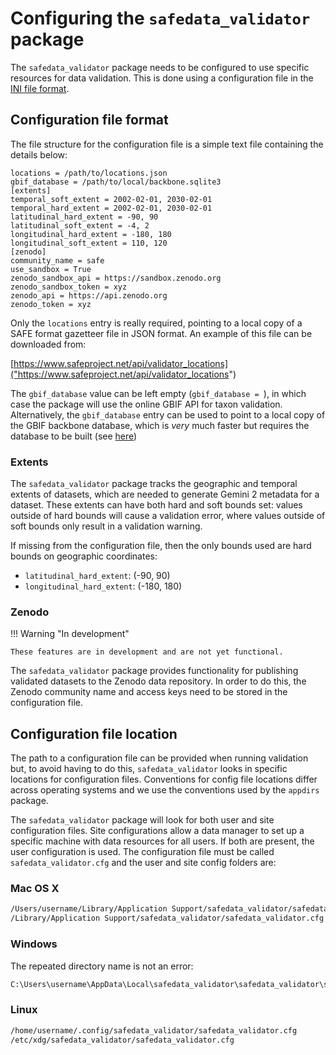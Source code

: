# Configuring the `safedata_validator` package

The `safedata_validator` package needs to be configured to use specific
resources for data validation. This is done using a configuration file in the
[INI file format](https://en.wikipedia.org/wiki/INI_file).

## Configuration file format

The file structure for the configuration file is a simple text file containing
the details below:

```
locations = /path/to/locations.json
gbif_database = /path/to/local/backbone.sqlite3
[extents]
temporal_soft_extent = 2002-02-01, 2030-02-01
temporal_hard_extent = 2002-02-01, 2030-02-01
latitudinal_hard_extent = -90, 90
latitudinal_soft_extent = -4, 2
longitudinal_hard_extent = -180, 180
longitudinal_soft_extent = 110, 120
[zenodo]
community_name = safe
use_sandbox = True
zenodo_sandbox_api = https://sandbox.zenodo.org
zenodo_sandbox_token = xyz
zenodo_api = https://api.zenodo.org
zenodo_token = xyz
```

Only the `locations` entry is really required, pointing to a local copy of a
SAFE format gazetteer file in JSON format. An example of this file can be
downloaded from:

[https://www.safeproject.net/api/validator_locations]("https://www.safeproject.net/api/validator_locations")

The `gbif_database` value can be left empty (`gbif_database = `), in which case
the package will use the online GBIF API for taxon validation. Alternatively,
the `gbif_database` entry can be used to point to a local copy of the GBIF
backbone database, which is _very_ much faster but requires the database to be
built (see [here](build_local_gbif))

### Extents

The `safedata_validator` package tracks the geographic and temporal extents of
datasets, which are needed to generate Gemini 2 metadata for a dataset. These
extents can have both hard and soft bounds set: values outside of hard bounds
will cause a validation error, where values outside of soft bounds only result
in a validation warning.

If missing from the configuration file, then the only bounds used are hard bounds
on geographic coordinates:

* `latitudinal_hard_extent`: (-90, 90)
* `longitudinal_hard_extent`: (-180, 180)


### Zenodo

!!! Warning "In development"

    These features are in development and are not yet functional.


The `safedata_validator` package provides functionality for publishing validated
datasets to the Zenodo data repository. In order to do this, the Zenodo
community name and access keys need to be stored in the configuration file.

## Configuration file location

The path to a configuration file can be provided when running validation but, to
avoid having to do this,  `safedata_validator` looks in specific locations for
configuration files. Conventions for config file locations differ across
operating systems and we use the conventions used by the `appdirs` package.

The `safedata_validator` package will look for both user and site configuration
files. Site configurations allow a data manager to set up a specific machine
with data resources for all users. If both are present, the user configuration
is used. The configuration file must be called `safedata_validator.cfg` and the
user and site config folders are:

### Mac OS X

```sh
/Users/username/Library/Application Support/safedata_validator/safedata_validator.cfg
/Library/Application Support/safedata_validator/safedata_validator.cfg
```

### Windows 

The repeated directory name is not an error:

```sh
C:\Users\username\AppData\Local\safedata_validator\safedata_validator\safedata_validator.cfg
```

### Linux

```sh
/home/username/.config/safedata_validator/safedata_validator.cfg
/etc/xdg/safedata_validator/safedata_validator.cfg
```

